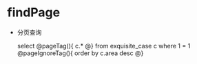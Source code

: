 findPage
===
* 分页查询

    select
    @pageTag(){
        c.*
    @}
    from  exquisite_case c
    where 1 = 1
    @pageIgnoreTag(){
        order by c.area desc
    @}
